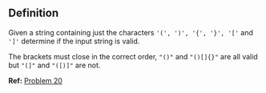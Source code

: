 ## Definition

Given a string containing just the characters ``` '(', ')', '{', '}', '[' ``` and ``` ']' ``` determine if the input string is valid.

The brackets must close in the correct order, ``` "()" ``` and ``` "()[]{}" ``` are all valid but ``` "(]" ``` and ``` "([)]" ``` are not.

**Ref:** [Problem 20](https://leetcode.com/problems/valid-parentheses)